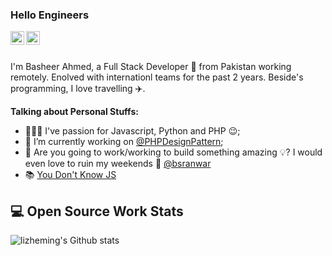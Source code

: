### Hello Engineers
<a href="https://twitter.com/bsranwar">
  <img align="left" alt="Basheer's Twitter" width="22px" src="https://cdn.jsdelivr.net/npm/simple-icons@v3/icons/twitter.svg" />
</a>
<a href="https://www.linkedin.com/in/basheer-ahmed-229a11b3/">
  <img align="left" alt="Basheer's LinkdeIN" width="22px" src="https://cdn.jsdelivr.net/npm/simple-icons@v3/icons/linkedin.svg" />
</a>

<br/>
<br/>

I'm Basheer Ahmed, a Full Stack Developer 🚀 from Pakistan working remotely. Enolved with internationl teams for the past 2 years. Beside's programming, I love travelling :airplane:.

**Talking about Personal Stuffs:**

- 👨🏽‍💻 I've passion for Javascript, Python and PHP :wink:;
- 🌱 I’m currently working on [@PHPDesignPattern](https://github.com/basherr/design-patterns); 
- 💬 Are you going to work/working to build something amazing :bulb:? I would even love to ruin my weekends :large_blue_diamond: [@bsranwar](https://twitter.com/basherr)
- :books: [You Don't Know JS](https://github.com/getify/You-Dont-Know-JS/)


## 💻 Open Source Work Stats
![lizheming's Github stats](https://github-readme-stats.vercel.app/api?username=basherr&show_icons=true)
